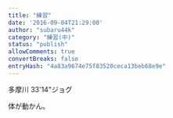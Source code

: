 ```yaml
---
title: "練習"
date: '2016-09-04T21:29:00'
author: "subaru44k"
category: "練習(中)"
status: "publish"
allowComments: true
convertBreaks: false
entryHash: "4a83a9674e75f83520ceca13beb68e9e"
---
```

多摩川
33&#39;14"ジョグ

体が動かん。
